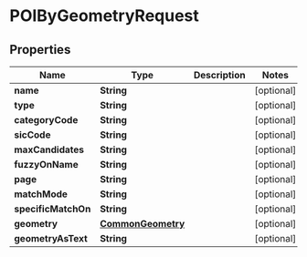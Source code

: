 
# POIByGeometryRequest

## Properties
Name | Type | Description | Notes
------------ | ------------- | ------------- | -------------
**name** | **String** |  |  [optional]
**type** | **String** |  |  [optional]
**categoryCode** | **String** |  |  [optional]
**sicCode** | **String** |  |  [optional]
**maxCandidates** | **String** |  |  [optional]
**fuzzyOnName** | **String** |  |  [optional]
**page** | **String** |  |  [optional]
**matchMode** | **String** |  |  [optional]
**specificMatchOn** | **String** |  |  [optional]
**geometry** | [**CommonGeometry**](CommonGeometry.md) |  |  [optional]
**geometryAsText** | **String** |  |  [optional]



